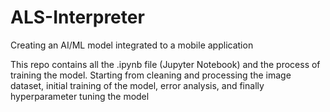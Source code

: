# ALS-Interpreter
Creating an AI/ML model integrated to a mobile application

This repo contains all the .ipynb file (Jupyter Notebook) and the process of training the model. Starting from cleaning and processing the image dataset, initial training of the model, error analysis, and finally hyperparameter tuning the model
